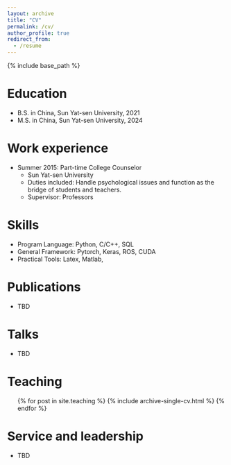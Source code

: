 ```yaml
---
layout: archive
title: "CV"
permalink: /cv/
author_profile: true
redirect_from:
  - /resume
---
```


{% include base_path %}

Education
======
* B.S. in China, Sun Yat-sen University, 2021
* M.S. in China, Sun Yat-sen University, 2024

Work experience
======
* Summer 2015: Part-time College Counselor
  * Sun Yat-sen University
  * Duties included: Handle psychological issues and function as the bridge of students and teachers.
  * Supervisor: Professors

  
Skills
======
* Program Language: Python, C/C++, SQL
* General Framework: Pytorch, Keras, ROS, CUDA
* Practical Tools: Latex, Matlab, 

Publications
======
* TBD

  
Talks
======
* TBD

  
Teaching
======
  <ul>{% for post in site.teaching %}
    {% include archive-single-cv.html %}
  {% endfor %}</ul>
  
Service and leadership
======
* TBD
